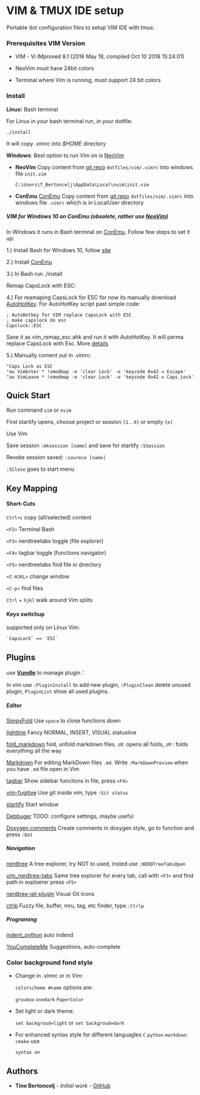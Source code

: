 # VIM & TMUX IDE setupPortable dot configuration files to setup VIM IDE with tmux.### Prerequisites VIM Version* VIM - Vi IMproved 8.1 (2018 May 18, compiled Oct 10 2018 15:24:01)* NeoVim must have 24bit colors* Terminal where Vim is running, must support 24 bit colors### Install   **Linux:** Bash terminal  For Linux in your bash terminal run, in your dotfile:    ./install    It will copy *.vimrc* into *$HOME* directory  **Windows**: Best option to run Vim on is [NeoVim](https://neovim.io/)  * **NeoVim** Copy content from [git repo](https://github.com/bertoncelj/dotfiles) `dotfiles/vim/.vimrc` into windows file `init.vim`        C:\Users\T_Bertoncelj\AppData\Local\nvim\init.vim  * **ConEmu** [ConEmu](https://conemu.github.io/) Copy content from [git repo](https://github.com/bertoncelj/dotfiles) `dotfiles/vim/.vimrc` into windows file `.vimrc` which is in LocalUser directory ##### VIM for Windows 10 on ConEmu (obsolete, rather use [NeoVim](https://neovim.io/))In Windows it runs in Bash terminal on [ConEmu](https://conemu.github.io/). Follow few steps to set it up:1.) Install Bash for Windows 10, follow [site](https://www.howtogeek.com/249966/how-to-install-and-use-the-linux-bash-shell-on-windows-10/)2.) Install [ConEmu](https://conemu.github.io/)3.) In Bash run ./installRemap CapsLock with ESC:4.) For reamaping CapsLock for ESC for now its manually download [AutoHotKey](https://www.autohotkey.com/). For AutoHotKey script past simple code:    ; AutoHotkey for VIM replace CapsLock with ESC    ; make capslock do esc    Capslock::ESCSave it as vim_remap_esc.ahk and run it with AutoHotKey. It will perma replace CapsLock with Esc. More [details](http://ergoemacs.org/emacs/vi_remap_escape_key.html)5.) Manually coment out in .vimrc:       "Caps Lock as ESC    "au VimEnter * !xmodmap -e 'clear Lock' -e 'keycode 0x42 = Escape'    "au VimLeave * !xmodmap -e 'clear Lock' -e 'keycode 0x42 = Caps_Lock'## Quick StartRun command `vim` or `nvim`First startify opens, choose project or session `[1..9]` or empty `[e]`Use Vim Save session `:mksession [name]` and save for startify `:SSession`Revoke session saved:  `:sourece [name]``:SClose` goes to start menu## Key Mapping#### Short-Cuts`Ctrl+c` copy (all/selected) content `<F2>` Terminal Bash`<F3>` nerdtreetabs toggle (file explorer) `<F4>` tagbar toggle (functions navigator)`<F5>` nerdtreetabs find file in directory `<C-HJKL>` change window `<C-p>` find files `Ctrl` + `hjkl` walk around Vim splits#### Keys switchupsupported only on Linux Vim:    `CapsLock` == `ESC`## Pluginsuse [**Vundle**](https://github.com/VundleVim/Vundle) to manage plugin：In vim use `:PluginInstall` to add new plugin, `:PluginClean` delete unused plugin, `PluginList` show all used plugins.##### Editor[SimpyFold](https://github.com/tmhedberg/SimpylFold) Use `space` to close functions down[lightline](https://github.com/itchyny/lightline.vim)  Fancy NORMAL, INSERT, VISUAL statusline[fold_markdown](https://github.com/plasticboy/vim-markdown) fold, unfold markdown files. `zR`: opens all folds,   `zM` : folds everything all the way[Markdown](https://github.com/iamcco/markdown-preview.vim) For editing MarkDown files `.md`. Write `:MarkDownPreview` when you have `.md` file open in Vim[tagbar](https://github.com/preservim/tagbar) Show sidebar funcitons in file, press `<F4>`[vim-fugitive](https://github.com/tpope/vim-fugitive) Use git inside vim, type `:Git status`[startify](https://github.com/mhinz/vim-fugitive) Start window[Debbuger](https://github.com/puremourning/vimspector) TODO: configure settings, maybe useful[Doxygen comments](https://github.com/vim-scripts/DoxygenToolkit.vim) Create comments in doxygen style, go to function and press `:Dot`##### Navigation[nerdtree](https://github.com/scrooloose/nerdtree) A tree explorer, try NOT to used, insted use `:NERDTreeTabsOpen`[vim_nerdtree-tabs](https://github.com/jistr/vim-nerdtree-tabs) Same tree explorer for every tab, call with `<F3>` and find path in exploerer press `<F5>` [nerdtree-git-plugin](https://github.com/Xuyuanp/nerdtree-git-plugin) Visual Git icons [ctrlp](https://github.com/kien/ctrlp.vim) Fuzzy file, buffer, mru, tag, etc finder, type `:Ctrlp`##### Programing[indent_python](https://github.com/vim-scripts/indentpython.vim) auto indend [YouCompleteMe](https://github.com/Valloric/YouCompleteMe) Suggestions, auto-complete ### Color background fond style+ Change in .vimrc or in Vim:  `colorscheme #name` options are:   `gruvbox``onedark``PaperColor`+ Set light or dark theme:   `set backgroud=light` or `set backgroud=dark`+ For enhanced syntax style for different languagles `C` `python` `markdown` `cmake` use    `syntax on`## Authors* **Tine Bertoncelj** - *Initial work* - [GitHub](https://github.com/bertoncelj)
